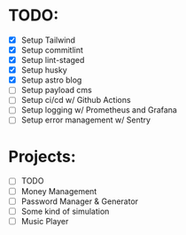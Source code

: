 # TODO:

- [x] Setup Tailwind
- [x] Setup commitlint
- [x] Setup lint-staged
- [x] Setup husky
- [x] Setup astro blog
- [ ] Setup payload cms
- [ ] Setup ci/cd w/ Github Actions
- [ ] Setup logging w/ Prometheus and Grafana
- [ ] Setup error management w/ Sentry

# Projects:

- [ ] TODO
- [ ] Money Management
- [ ] Password Manager & Generator
- [ ] Some kind of simulation
- [ ] Music Player
